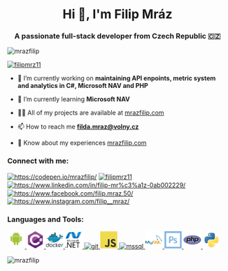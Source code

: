 <h1 align="center">Hi 👋, I'm Filip Mráz</h1>
<h3 align="center">A passionate full-stack developer from Czech Republic 🇨🇿</h3>

<p align="left"> <img src="https://komarev.com/ghpvc/?username=mrazfilip&label=Profile%20views&color=0e75b6&style=flat" alt="mrazfilip" /> </p>

<p align="left"> <a href="https://twitter.com/filipmrz11" target="blank"><img src="https://img.shields.io/twitter/follow/filipmrz11?logo=twitter&style=for-the-badge" alt="filipmrz11" /></a> </p>

- 🔭 I’m currently working on **maintaining API enpoints, metric system and analytics in C#, Microsoft NAV and PHP**

- 🌱 I’m currently learning **Microsoft NAV**

- 👨‍💻 All of my projects are available at [mrazfilip.com](mrazfilip.com)

- 📫 How to reach me **filda.mraz@volny.cz**

- 📄 Know about my experiences [mrazfilip.com](mrazfilip.com)

<h3 align="left">Connect with me:</h3>
<p align="left">
<a href="https://codepen.io/mrazfilip/" target="blank"><img align="center" src="https://raw.githubusercontent.com/rahuldkjain/github-profile-readme-generator/master/src/images/icons/Social/codepen.svg" alt="https://codepen.io/mrazfilip/" height="30" width="40" /></a>
<a href="https://twitter.com/filipmrz11" target="blank"><img align="center" src="https://raw.githubusercontent.com/rahuldkjain/github-profile-readme-generator/master/src/images/icons/Social/twitter.svg" alt="filipmrz11" height="30" width="40" /></a>
<a href="www.linkedin.com/in/filip-mráz" target="blank"><img align="center" src="https://raw.githubusercontent.com/rahuldkjain/github-profile-readme-generator/master/src/images/icons/Social/linked-in-alt.svg" alt="https://www.linkedin.com/in/filip-mr%c3%a1z-0ab002229/" height="30" width="40" /></a>
<a href="https://www.facebook.com/filip.mraz.50/" target="blank"><img align="center" src="https://raw.githubusercontent.com/rahuldkjain/github-profile-readme-generator/master/src/images/icons/Social/facebook.svg" alt="https://www.facebook.com/filip.mraz.50/" height="30" width="40" /></a>
<a href="https://www.instagram.com/filip__mraz/" target="blank"><img align="center" src="https://raw.githubusercontent.com/rahuldkjain/github-profile-readme-generator/master/src/images/icons/Social/instagram.svg" alt="https://www.instagram.com/filip__mraz/" height="30" width="40" /></a>
</p>

<h3 align="left">Languages and Tools:</h3>
<p align="left"> <a href="https://developer.android.com" target="_blank" rel="noreferrer"> <img src="https://raw.githubusercontent.com/devicons/devicon/master/icons/android/android-original-wordmark.svg" alt="android" width="40" height="40"/> </a> <a href="https://www.w3schools.com/cs/" target="_blank" rel="noreferrer"> <img src="https://raw.githubusercontent.com/devicons/devicon/master/icons/csharp/csharp-original.svg" alt="csharp" width="40" height="40"/> </a> <a href="https://www.docker.com/" target="_blank" rel="noreferrer"> <img src="https://raw.githubusercontent.com/devicons/devicon/master/icons/docker/docker-original-wordmark.svg" alt="docker" width="40" height="40"/> </a> <a href="https://dotnet.microsoft.com/" target="_blank" rel="noreferrer"> <img src="https://raw.githubusercontent.com/devicons/devicon/master/icons/dot-net/dot-net-original-wordmark.svg" alt="dotnet" width="40" height="40"/> </a> <a href="https://git-scm.com/" target="_blank" rel="noreferrer"> <img src="https://www.vectorlogo.zone/logos/git-scm/git-scm-icon.svg" alt="git" width="40" height="40"/> </a> <a href="https://developer.mozilla.org/en-US/docs/Web/JavaScript" target="_blank" rel="noreferrer"> <img src="https://raw.githubusercontent.com/devicons/devicon/master/icons/javascript/javascript-original.svg" alt="javascript" width="40" height="40"/> </a> <a href="https://www.microsoft.com/en-us/sql-server" target="_blank" rel="noreferrer"> <img src="https://www.svgrepo.com/show/303229/microsoft-sql-server-logo.svg" alt="mssql" width="40" height="40"/> </a> <a href="https://www.mysql.com/" target="_blank" rel="noreferrer"> <img src="https://raw.githubusercontent.com/devicons/devicon/master/icons/mysql/mysql-original-wordmark.svg" alt="mysql" width="40" height="40"/> </a> <a href="https://www.photoshop.com/en" target="_blank" rel="noreferrer"> <img src="https://raw.githubusercontent.com/devicons/devicon/master/icons/photoshop/photoshop-line.svg" alt="photoshop" width="40" height="40"/> </a> <a href="https://www.php.net" target="_blank" rel="noreferrer"> <img src="https://raw.githubusercontent.com/devicons/devicon/master/icons/php/php-original.svg" alt="php" width="40" height="40"/> </a> <a href="https://www.python.org" target="_blank" rel="noreferrer"> <img src="https://raw.githubusercontent.com/devicons/devicon/master/icons/python/python-original.svg" alt="python" width="40" height="40"/> </a> </p>

<p><img align="center" src="https://github-readme-stats.vercel.app/api/top-langs?username=mrazfilip&show_icons=true&locale=en&layout=compact" alt="mrazfilip" /></p>

